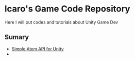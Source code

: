 # Icaro's Game Code Repository
Here I will put codes and tutorials about Unity Game Dev


## Sumary
* [Simple Atom API for Unity](https://icaro56.github.io/simple-atom-so/)
* 